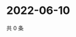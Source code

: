 # 2022-06-10

共 0 条

<!-- BEGIN WEIBO -->
<!-- 最后更新时间 Fri Jun 10 2022 14:19:32 GMT+0800 (China Standard Time) -->

<!-- END WEIBO -->
